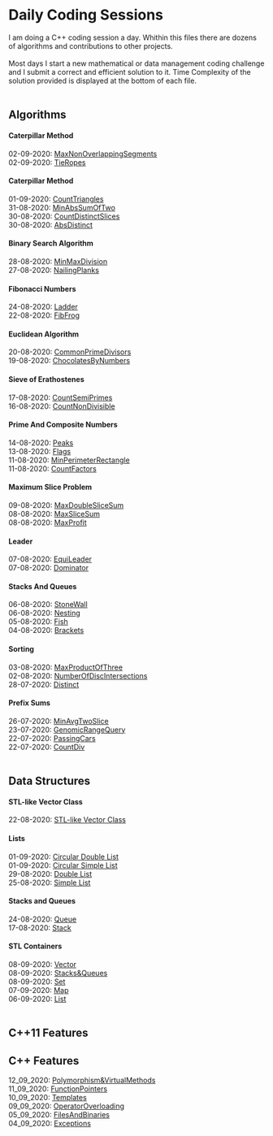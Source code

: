 # Daily Coding Sessions
  
I am doing a C++ coding session a day. Whithin this files there are dozens of algorithms and contributions to other projects.
<br/><br/>
Most days I start a new  mathematical or data management coding challenge and I submit a correct and efficient solution to it. Time Complexity of the solution provided is displayed at the bottom of each file.
<br/><br/>

## **Algorithms**

#### Caterpillar Method

02-09-2020: [MaxNonOverlappingSegments](https://github.com/ManuCanedo/DailyCodingSessions/tree/master/Algorithms_GreedyAlgorithm/MaxNonOverlappingSegments)  
02-09-2020: [TieRopes](https://github.com/ManuCanedo/DailyCodingSessions/tree/master/Algorithms_GreedyAlgorithm/TieRopes)  

#### Caterpillar Method

01-09-2020: [CountTriangles](https://github.com/ManuCanedo/DailyCodingSessions/tree/master/Algorithms_CaterpillarMethod/CountTriangles)  
31-08-2020: [MinAbsSumOfTwo](https://github.com/ManuCanedo/DailyCodingSessions/tree/master/Algorithms_CaterpillarMethod/MinAbsSumOfTwo)  
30-08-2020: [CountDistinctSlices](https://github.com/ManuCanedo/DailyCodingSessions/tree/master/Algorithms_CaterpillarMethod/CountDistinctSlices)  
30-08-2020: [AbsDistinct](https://github.com/ManuCanedo/DailyCodingSessions/tree/master/Algorithms_CaterpillarMethod/AbsDistinct)  

#### Binary Search Algorithm

28-08-2020: [MinMaxDivision](https://github.com/ManuCanedo/DailyCodingSessions/tree/master/Algorithms_BinarySearchAlgorithm/MinMaxDivision)  
27-08-2020: [NailingPlanks](https://github.com/ManuCanedo/DailyCodingSessions/tree/master/Algorithms_BinarySearchAlgorithm/NailingPlanks)  

#### Fibonacci Numbers

24-08-2020: [Ladder](https://github.com/ManuCanedo/DailyCodingSessions/tree/master/Algorithms_FibonacciNumbers/Ladder)  
22-08-2020: [FibFrog](https://github.com/ManuCanedo/DailyCodingSessions/tree/master/Algorithms_FibonacciNumbers/FibFrog)  

#### Euclidean Algorithm

20-08-2020: [CommonPrimeDivisors](https://github.com/ManuCanedo/DailyCodingSessions/tree/master/Algorithms_EuclideanAlgorithm/CommonPrimeDivisors)  
19-08-2020: [ChocolatesByNumbers](https://github.com/ManuCanedo/DailyCodingSessions/tree/master/Algorithms_EuclideanAlgorithm/ChocolatesByNumbers)  

#### Sieve of Erathostenes

17-08-2020: [CountSemiPrimes](https://github.com/ManuCanedo/DailyCodingSessions/tree/master/Algorithms_SieveOfErathostenes/CountSemiPrimes)  
16-08-2020: [CountNonDivisible](https://github.com/ManuCanedo/DailyCodingSessions/tree/master/Algorithms_SieveOfErathostenes/CountNonDivisible)  

#### Prime And Composite Numbers

14-08-2020: [Peaks](https://github.com/ManuCanedo/DailyCodingSessions/tree/master/Algorithms_Prime%26CompositeNumbers/Peaks)  
13-08-2020: [Flags](https://github.com/ManuCanedo/DailyCodingSessions/tree/master/Algorithms_Prime&CompositeNumbers/Flags)  
11-08-2020: [MinPerimeterRectangle](https://github.com/ManuCanedo/DailyCodingSessions/tree/master/Algorithms_Prime%26CompositeNumbers/MinPerimeterRectangle)  
11-08-2020: [CountFactors](https://github.com/ManuCanedo/DailyCodingSessions/tree/master/Algorithms_Prime%26CompositeNumbers/CountFactors)  

#### Maximum Slice Problem

09-08-2020: [MaxDoubleSliceSum](https://github.com/ManuCanedo/DailyCodingSessions/tree/master/Algorithms_MaxSliceProblem/MaxDoubleSliceSum)  
08-08-2020: [MaxSliceSum](https://github.com/ManuCanedo/DailyCodingSessions/tree/master/Algorithms_MaxSliceProblem/MaxSliceSum)  
08-08-2020: [MaxProfit](https://github.com/ManuCanedo/DailyCodingSessions/tree/master/Algorithms_MaxSliceProblem/MaxProfit)  

#### Leader

07-08-2020: [EquiLeader](https://github.com/ManuCanedo/DailyCodingSessions/tree/master/Algorithms_Leader/EquiLeader)  
07-08-2020: [Dominator](https://github.com/ManuCanedo/DailyCodingSessions/tree/master/Algorithms_Leader/Dominator)  

#### Stacks And Queues

06-08-2020: [StoneWall](https://github.com/ManuCanedo/DailyCodingSessions/tree/master/Algorithms_Stacks&Queues/StoneWall)  
06-08-2020: [Nesting](https://github.com/ManuCanedo/DailyCodingSessions/tree/master/Algorithms_Stacks&Queues/Nesting)  
05-08-2020: [Fish](https://github.com/ManuCanedo/DailyCodingSessions/tree/master/Algorithms_Stacks%26Queues/Fish)  
04-08-2020: [Brackets](https://github.com/ManuCanedo/DailyCodingSessions/tree/master/Algorithms_Stacks&Queues/Brackets)  

#### Sorting

03-08-2020: [MaxProductOfThree](https://github.com/ManuCanedo/DailyCodingSessions/tree/master/Algorithms_Sorting/MaxProductOfThree)  
02-08-2020: [NumberOfDiscIntersections](https://github.com/ManuCanedo/DailyCodingSessions/tree/master/Algorithms_Sorting/NumberOfDiscIntersections)  
28-07-2020: [Distinct](https://github.com/ManuCanedo/DailyCodingSessions/tree/master/Algorithms_Sorting/Distinct)  

#### Prefix Sums

26-07-2020: [MinAvgTwoSlice](https://github.com/ManuCanedo/DailyCodingSessions/tree/master/Algorithms_PrefixSums/MinAvgTwoSlice)  
23-07-2020: [GenomicRangeQuery](https://github.com/ManuCanedo/DailyCodingSessions/tree/master/Algorithms_PrefixSums/GenomicRangeQuery)    
22-07-2020: [PassingCars](https://github.com/ManuCanedo/DailyCodingSessions/tree/master/Algorithms_PrefixSums/PassingCars)  
22-07-2020: [CountDiv](https://github.com/ManuCanedo/DailyCodingSessions/tree/master/Algorithms_PrefixSums/CountDiv)  <br/><br/>

## **Data Structures**

#### STL-like Vector Class

22-08-2020: [STL-like Vector Class](https://github.com/ManuCanedo/DailyCodingSessions/tree/master/DataStructures_STL-like_Vector)  

#### Lists

01-09-2020: [Circular Double List](https://github.com/ManuCanedo/DailyCodingSessions/tree/master/DataStructures_Lists/CircularDoubleList)  
01-09-2020: [Circular Simple List](https://github.com/ManuCanedo/DailyCodingSessions/tree/master/DataStructures_Lists/CircularSimpleList)  
29-08-2020: [Double List](https://github.com/ManuCanedo/DailyCodingSessions/tree/master/DataStructures_Lists/DoubleList)  
25-08-2020: [Simple List](https://github.com/ManuCanedo/DailyCodingSessions/tree/master/DataStructures_Lists/SimpleList)  

#### Stacks and Queues

24-08-2020: [Queue](https://github.com/ManuCanedo/DailyCodingSessions/tree/master/DataStructures_Stacks%26Queues/Queue)  
17-08-2020: [Stack](https://github.com/ManuCanedo/DailyCodingSessions/tree/master/DataStructures_Stacks%26Queues/Stack)  

#### STL Containers

08-09-2020: [Vector](https://github.com/ManuCanedo/DailyCodingSessions/tree/master/DataStructures_STL_Containers/Vector)  
08-09-2020: [Stacks&Queues](https://github.com/ManuCanedo/DailyCodingSessions/tree/master/DataStructures_STL_Containers/Stacks&Queues)  
08-09-2020: [Set](https://github.com/ManuCanedo/DailyCodingSessions/tree/master/DataStructures_STL_Containers/Set)  
07-09-2020: [Map](https://github.com/ManuCanedo/DailyCodingSessions/tree/master/DataStructures_STL_Containers/Map)  
06-09-2020: [List](https://github.com/ManuCanedo/DailyCodingSessions/tree/master/DataStructures_STL_Containers/List)  <br/><br/> 

## **C++11 Features**

## **C++ Features**

12_09_2020: [Polymorphism&VirtualMethods](https://github.com/ManuCanedo/DailyCodingSessions/tree/master/CppFeatures/Polymorphism&VirtualMethods)  
11_09_2020: [FunctionPointers](https://github.com/ManuCanedo/DailyCodingSessions/tree/master/CppFeatures/FunctionPointers)    
10_09_2020: [Templates](https://github.com/ManuCanedo/DailyCodingSessions/tree/master/CppFeatures/Templates)  
09_09_2020: [OperatorOverloading](https://github.com/ManuCanedo/DailyCodingSessions/tree/master/CppFeatures/OperatorOverloading)  
05_09_2020: [FilesAndBinaries](https://github.com/ManuCanedo/DailyCodingSessions/tree/master/CppFeatures/FilesAndBinaries)  
04_09_2020: [Exceptions](https://github.com/ManuCanedo/DailyCodingSessions/tree/master/CppFeatures/Exceptions)  <br/><br/> 



